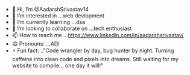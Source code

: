 - 👋 Hi, I’m @AadarshSrivastav14
- 👀 I’m interested in ...web devlopment
- 🌱 I’m currently learning ...dsa
- 💞️ I’m looking to collaborate on ...tech enthusiast
- 📫 How to reach me ...https://www.linkedin.com/in/aadarshsrivastav/
- 😄 Pronouns: ...ADI
- ⚡ Fun fact: .."Code wrangler by day, bug hunter by night. Turning caffeine into clean code and pixels into dreams. Still waiting for my website to compile... one day it will!"

<!---
AadarshSrivastav14/AadarshSrivastav14 is a ✨ special ✨ repository because its `README.md` (this file) appears on your GitHub profile.
You can click the Preview link to take a look at your changes.
--->
